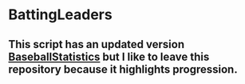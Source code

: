 # BattingLeaders
## This script has an updated version [BaseballStatistics](https://github.com/Puwx/BaseballStatistics) but I like to leave this repository because it highlights progression.
